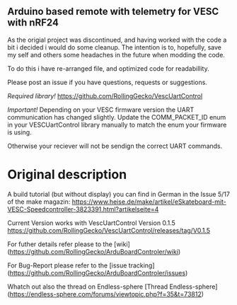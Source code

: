 ## Arduino based remote with telemetry for VESC with nRF24

As the origial project was discontinued, and having worked with the code a bit i decided i would do some cleanup.
The intention is to, hopefully, save my self and others some headaches in the future when modding the code.

To do this i have re-arranged file, and optimized code for readabillity.

Please post an issue if you have questions, requests or suggestions.

*Required library!*
  https://github.com/RollingGecko/VescUartControl

*Important!*
Depending on your VESC firmware version the UART communication has changed slightly.
Update the COMM_PACKET_ID enum in your VESCUartControl library manually to match the enum your firmware is using.

Otherwise your reciever will not be sendign the correct UART commands.

# Original description

A build tutorial (but without display) you can find in German in the Issue 5/17 of the make magazin: https://www.heise.de/make/artikel/eSkateboard-mit-VESC-Speedcontroller-3823391.html?artikelseite=4

Current Version works with VescUartControl Version 0.1.5 https://github.com/RollingGecko/VescUartControl/releases/tag/V0.1.5

For futher details refer please to the [wiki] (https://github.com/RollingGecko/ArduBoardControler/wiki)

For Bug-Report please refer to the [issue tracking] (https://github.com/RollingGecko/ArduBoardControler/issues)

Whatch out also the thread on Endless-sphere [Thread Endless-sphere] (https://endless-sphere.com/forums/viewtopic.php?f=35&t=73812)
